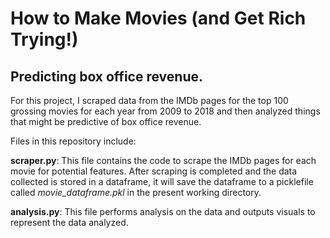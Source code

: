 # How to Make Movies (and Get Rich Trying!)

## Predicting box office revenue.

For this project, I scraped data from the IMDb pages for the top 100 grossing movies for each year from 2009 to 2018 and then analyzed things that might be predictive of box office revenue.

Files in this repository include:

**scraper.py**: This file contains the code to scrape the IMDb pages for each movie for potential features.  After scraping is completed and the data collected is stored in a dataframe, it will save the dataframe to a picklefile called _movie_dataframe.pkl_ in the present working directory.

**analysis.py**: This file performs analysis on the data and outputs visuals to represent the data analyzed.
